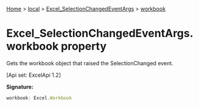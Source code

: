 [Home](./index) &gt; [local](local.md) &gt; [Excel\_SelectionChangedEventArgs](local.excel_selectionchangedeventargs.md) &gt; [workbook](local.excel_selectionchangedeventargs.workbook.md)

# Excel\_SelectionChangedEventArgs.workbook property

Gets the workbook object that raised the SelectionChanged event. 

 \[Api set: ExcelApi 1.2\]

**Signature:**
```javascript
workbook: Excel.Workbook
```
